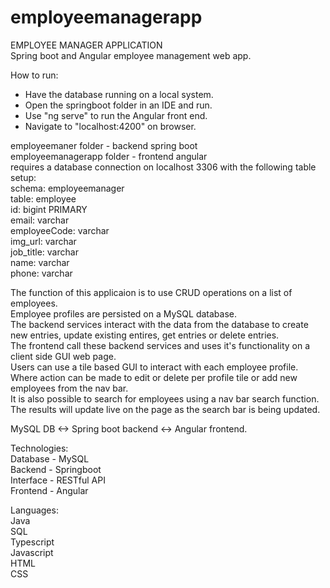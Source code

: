 # employeemanagerapp

EMPLOYEE MANAGER APPLICATION <br />
Spring boot and Angular employee management web app. <br />

How to run: <br />
- Have the database running on a local system.
- Open the springboot folder in an IDE and run.
- Use "ng serve" to run the Angular front end.
- Navigate to "localhost:4200" on browser.

employeemaner folder - backend spring boot <br />
employeemanagerapp folder - frontend angular <br />
requires a database connection on localhost 3306 with the following table setup:<br />
    schema: employeemanager <br />
    table: employee <br />
    id: bigint PRIMARY <br />
    email: varchar <br />
    employeeCode: varchar <br />
    img_url: varchar <br />
    job_title: varchar <br />
    name: varchar <br />
    phone: varchar <br />

The function of this applicaion is to use CRUD operations on a list of employees.<br />
Employee profiles are persisted on a MySQL database.<br />
The backend services interact with the data from the database to create new entries, update existing entires, get entries or delete entries.<br />
The frontend call these backend services and uses it's functionality on a client side GUI web page.<br />
Users can use a tile based GUI to interact with each employee profile. Where action can be made to edit or delete per profile tile or add new employees from the nav bar.<br />
It is also possible to search for employees using a nav bar search function. The results will update live on the page as the search bar is being updated.<br />

MySQL DB <-> Spring boot backend <-> Angular frontend.<br />

Technologies:<br />
Database  - MySQL<br />
Backend   - Springboot<br />
Interface - RESTful API<br />
Frontend  - Angular<br />

Languages:<br />
Java<br />
SQL<br />
Typescript<br />
Javascript<br />
HTML<br />
CSS<br />